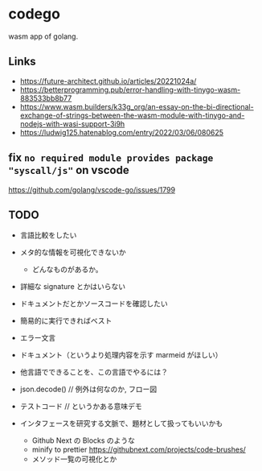 # codego
wasm app of golang.

## Links
- https://future-architect.github.io/articles/20221024a/
- https://betterprogramming.pub/error-handling-with-tinygo-wasm-883533bb8b77
- https://www.wasm.builders/k33g_org/an-essay-on-the-bi-directional-exchange-of-strings-between-the-wasm-module-with-tinygo-and-nodejs-with-wasi-support-3i9h
- https://ludwig125.hatenablog.com/entry/2022/03/06/080625

## fix `no required module provides package "syscall/js"` on vscode
https://github.com/golang/vscode-go/issues/1799

## TODO
- 言語比較をしたい
- メタ的な情報を可視化できないか
  - どんなものがあるか。
- 詳細な signature とかはいらない
- ドキュメントだとかソースコードを確認したい
- 簡易的に実行できればベスト
- エラー文言
- ドキュメント（というより処理内容を示す marmeid がほしい）
- 他言語でできることを、この言語でやるには？
- json.decode() // 例外は何なのか, フロー図
- テストコード // というかある意味デモ

- インタフェースを研究する文脈で、題材として扱ってもいいかも
  - Github Next の Blocks のような
  - minify to prettier
    https://githubnext.com/projects/code-brushes/
  - メソッド一覧の可視化とか
